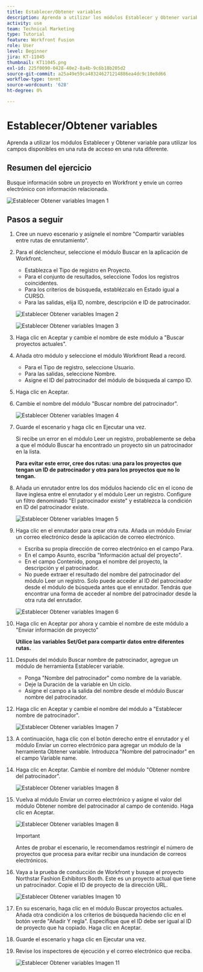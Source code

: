 ```yaml
---
title: Establecer/Obtener variables
description: Aprenda a utilizar los módulos Establecer y Obtener variable para utilizar los campos disponibles en una ruta de acceso en una ruta diferente.
activity: use
team: Technical Marketing
type: Tutorial
feature: Workfront Fusion
role: User
level: Beginner
jira: KT-11045
thumbnail: KT11045.png
exl-id: 225f0090-0428-40e2-8a4b-9c6b18b205d2
source-git-commit: a25a49e59ca483246271214886ea4dc9c10e8d66
workflow-type: tm+mt
source-wordcount: '628'
ht-degree: 0%

---
```


# Establecer/Obtener variables

Aprenda a utilizar los módulos Establecer y Obtener variable para utilizar los campos disponibles en una ruta de acceso en una ruta diferente.

## Resumen del ejercicio

Busque información sobre un proyecto en Workfront y envíe un correo electrónico con información relacionada.

![Establecer Obtener variables Imagen 1](../12-exercises/assets/set-get-variables-walkthrough-1.png)

## Pasos a seguir

1. Cree un nuevo escenario y asígnele el nombre &quot;Compartir variables entre rutas de enrutamiento&quot;.
1. Para el déclencheur, seleccione el módulo Buscar en la aplicación de Workfront.

   + Establezca el Tipo de registro en Proyecto.
   + Para el conjunto de resultados, seleccione Todos los registros coincidentes.
   + Para los criterios de búsqueda, establézcalo en Estado igual a CURSO.
   + Para las salidas, elija ID, nombre, descripción e ID de patrocinador.

   ![Establecer Obtener variables Imagen 2](../12-exercises/assets/set-get-variables-walkthrough-2.png)

   ![Establecer Obtener variables Imagen 3](../12-exercises/assets/set-get-variables-walkthrough-3.png)

1. Haga clic en Aceptar y cambie el nombre de este módulo a &quot;Buscar proyectos actuales&quot;.
1. Añada otro módulo y seleccione el módulo Workfront Read a record.

   + Para el Tipo de registro, seleccione Usuario.
   + Para las salidas, seleccione Nombre.
   + Asigne el ID del patrocinador del módulo de búsqueda al campo ID.

1. Haga clic en Aceptar.
1. Cambie el nombre del módulo &quot;Buscar nombre del patrocinador&quot;.

   ![Establecer Obtener variables Imagen 4](../12-exercises/assets/set-get-variables-walkthrough-4.png)

1. Guarde el escenario y haga clic en Ejecutar una vez.

   Si recibe un error en el módulo Leer un registro, probablemente se deba a que el módulo Buscar ha encontrado un proyecto sin un patrocinador en la lista.

   **Para evitar este error, cree dos rutas: una para los proyectos que tengan un ID de patrocinador y otra para los proyectos que no lo tengan.**

1. Añada un enrutador entre los dos módulos haciendo clic en el icono de llave inglesa entre el enrutador y el módulo Leer un registro. Configure un filtro denominado &quot;El patrocinador existe&quot; y establezca la condición en ID del patrocinador existe.

   ![Establecer Obtener variables Imagen 5](../12-exercises/assets/set-get-variables-walkthrough-5.png)

1. Haga clic en el enrutador para crear otra ruta. Añada un módulo Enviar un correo electrónico desde la aplicación de correo electrónico.

   + Escriba su propia dirección de correo electrónico en el campo Para.
   + En el campo Asunto, escriba &quot;Información actual del proyecto&quot;.
   + En el campo Contenido, ponga el nombre del proyecto, la descripción y el patrocinador.
   + No puede extraer el resultado del nombre del patrocinador del módulo Leer un registro. Solo puede acceder al ID del patrocinador desde el módulo de búsqueda antes que el enrutador. Tendrás que encontrar una forma de acceder al nombre del patrocinador desde la otra ruta del enrutador.

   ![Establecer Obtener variables Imagen 6](../12-exercises/assets/set-get-variables-walkthrough-6.png)

1. Haga clic en Aceptar por ahora y cambie el nombre de este módulo a &quot;Enviar información de proyecto&quot;

   **Utilice las variables Set/Get para compartir datos entre diferentes rutas.**

1. Después del módulo Buscar nombre de patrocinador, agregue un módulo de herramienta Establecer variable.

   + Ponga &quot;Nombre del patrocinador&quot; como nombre de la variable.
   + Deje la Duración de la variable en Un ciclo.
   + Asigne el campo a la salida del nombre desde el módulo Buscar nombre del patrocinador.

1. Haga clic en Aceptar y cambie el nombre del módulo a &quot;Establecer nombre de patrocinador&quot;.

   ![Establecer Obtener variables Imagen 7](../12-exercises/assets/set-get-variables-walkthrough-7.png)

1. A continuación, haga clic con el botón derecho entre el enrutador y el módulo Enviar un correo electrónico para agregar un módulo de la herramienta Obtener variable. Introduzca &quot;Nombre del patrocinador&quot; en el campo Variable name.
1. Haga clic en Aceptar. Cambie el nombre del módulo &quot;Obtener nombre del patrocinador&quot;.

   ![Establecer Obtener variables Imagen 8](../12-exercises/assets/set-get-variables-walkthrough-8.png)

1. Vuelva al módulo Enviar un correo electrónico y asigne el valor del módulo Obtener nombre del patrocinador al campo de contenido. Haga clic en Aceptar.

   ![Establecer Obtener variables Imagen 8](../12-exercises/assets/set-get-variables-walkthrough-8.png)

   >[!IMPORTANT]
   >
   >Antes de probar el escenario, le recomendamos restringir el número de proyectos que procesa para evitar recibir una inundación de correos electrónicos.

1. Vaya a la prueba de conducción de Workfront y busque el proyecto Northstar Fashion Exhibitors Booth. Este es un proyecto actual que tiene un patrocinador. Copie el ID de proyecto de la dirección URL.

   ![Establecer Obtener variables Imagen 10](../12-exercises/assets/set-get-variables-walkthrough-10.png)

1. En su escenario, haga clic en el módulo Buscar proyectos actuales. Añada otra condición a los criterios de búsqueda haciendo clic en el botón verde &quot;Añadir Y regla&quot;. Especifique que el ID debe ser igual al ID de proyecto que ha copiado. Haga clic en Aceptar.
1. Guarde el escenario y haga clic en Ejecutar una vez.
1. Revise los inspectores de ejecución y el correo electrónico que reciba.

   ![Establecer Obtener variables Imagen 11](../12-exercises/assets/set-get-variables-walkthrough-11.png)
